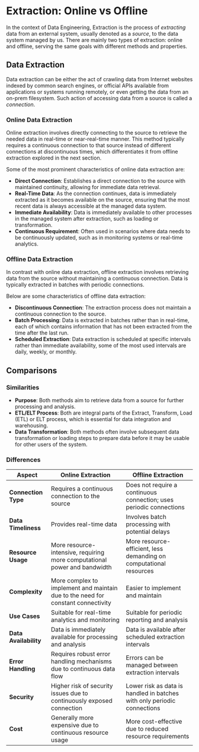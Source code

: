 # Extraction: Online vs Offline

In the context of Data Engineering, Extraction is the process of *extracting* data from an external system, usually denoted as a *source*, to the data system managed by us. There are mainly two types of extraction: online and offline, serving the same goals with different methods and properties.

## Data Extraction

Data extraction can be either the act of crawling data from Internet websites indexed by common search engines, or official APIs available from applications or systems running remotely, or even getting the data from an on-prem filesystem. Such action of accessing data from a source is called a *connection*.

### Online Data Extraction

Online extraction involves directly connecting to the source to retrieve the needed data in real-time or near-real-time manner. This method typically requires a continuous connection to that source instead of different connections at discontinuous times, which differentiates it from offline extraction explored in the next section.

Some of the most prominent characteristics of online data extraction are:

- **Direct Connection**: Establishes a direct connection to the source with maintained continuity, allowing for immediate data retrieval.
- **Real-Time Data**: As the connection continues, data is immediately extracted as it becomes available on the source, ensuring that the most recent data is always accessible at the managed data system.
- **Immediate Availability**: Data is immediately available to other processes in the managed system after extraction, such as loading or transformation.
- **Continuous Requirement**: Often used in scenarios where data needs to be continuously updated, such as in monitoring systems or real-time analytics.

### Offline Data Extraction

In contrast with online data extraction, offline extraction involves retrieving data from the source without maintaining a continuous connection. Data is typically extracted in batches with periodic connections.

Below are some characteristics of offline data extraction:

- **Discontinuous Connection**: The extraction process does not maintain a continuous connection to the source.
- **Batch Processing**: Data is extracted in batches rather than in real-time, each of which contains information that has not been extracted from the time after the last run.
- **Scheduled Extraction**: Data extraction is scheduled at specific intervals rather than immediate availability, some of the most used intervals are daily, weekly, or monthly.

## Comparisons

### Similarities

- **Purpose**: Both methods aim to retrieve data from a source for further processing and analysis.
- **ETL/ELT Process**: Both are integral parts of the Extract, Transform, Load (ETL) or ELT process, which is essential for data integration and warehousing.
- **Data Transformation**: Both methods often involve subsequent data transformation or loading steps to prepare data before it may be usable for other users of the system.

### Differences

| Aspect                  | Online Extraction                                                                 | Offline Extraction                                                                 |
|-------------------------|-----------------------------------------------------------------------------------|-----------------------------------------------------------------------------------|
| **Connection Type**     | Requires a continuous connection to the source                                    | Does not require a continuous connection; uses periodic connections               |
| **Data Timeliness**     | Provides real-time data                                                           | Involves batch processing with potential delays                                   |
| **Resource Usage**      | More resource-intensive, requiring more computational power and bandwidth         | More resource-efficient, less demanding on computational resources                |
| **Complexity**          | More complex to implement and maintain due to the need for constant connectivity  | Easier to implement and maintain                                                  |
| **Use Cases**           | Suitable for real-time analytics and monitoring                                   | Suitable for periodic reporting and analysis                                      |
| **Data Availability**   | Data is immediately available for processing and analysis                         | Data is available after scheduled extraction intervals                            |
| **Error Handling**      | Requires robust error handling mechanisms due to continuous data flow             | Errors can be managed between extraction intervals                                |
| **Security**            | Higher risk of security issues due to continuously exposed connection                       | Lower risk as data is handled in batches with only periodic connections                                         |
| **Cost**                | Generally more expensive due to continuous resource usage                         | More cost-effective due to reduced resource requirements                          |
